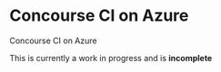 # Concourse CI on Azure

Concourse CI on Azure

This is currently a work in progress and is **incomplete**

